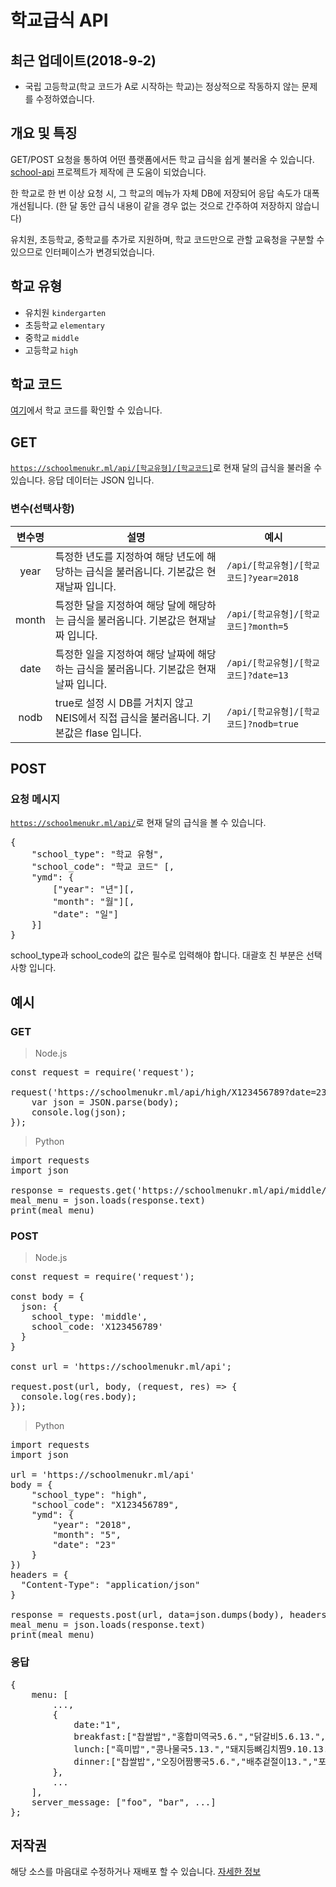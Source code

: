 # 학교급식 API
## 최근 업데이트(2018-9-2)
 * 국립 고등학교(학교 코드가 A로 시작하는 학교)는 정상적으로 작동하지 않는 문제를 수정하였습니다.

## 개요 및 특징
GET/POST 요청을 통하여 어떤 플랫폼에서든 학교 급식을 쉽게 불러올 수 있습니다.
[school-api](https://github.com/agemor/school-api) 프로젝트가 제작에 큰 도움이 되었습니다.

한 학교로 한 번 이상 요청 시, 그 학교의 메뉴가 자체 DB에 저장되어 응답 속도가 대폭 개선됩니다. (한 달 동안 급식 내용이 같을 경우 없는 것으로 간주하여 저장하지 않습니다)

유치원, 초등학교, 중학교를 추가로 지원하며, 학교 코드만으로 관할 교육청을 구분할 수 있으므로 인터페이스가 변경되었습니다.

## 학교 유형
 * 유치원 <code>kindergarten</code>
 * 초등학교 <code>elementary</code>
 * 중학교 <code>middle</code>
 * 고등학교 <code>high</code>

## 학교 코드
[여기](https://www.meatwatch.go.kr/biz/bm/sel/schoolListPopup.do)에서 학교 코드를 확인할 수 있습니다.

## GET
<code>https://schoolmenukr.ml/api/[학교유형]/[학교코드]</code>로 현재 달의 급식을 불러올 수 있습니다. 응답 데이터는 JSON 입니다.

### 변수(선택사항)
| 변수명 | 설명 | 예시 |
| :------: | ------ | ---- |
| year | 특정한 년도를 지정하여 해당 년도에 해당하는 급식을 불러옵니다. 기본값은 현재날짜 입니다.	| <code>/api/[학교유형]/[학교코드]?year=2018</code> |
| month | 특정한 달을 지정하여 해당 달에 해당하는 급식을 불러옵니다. 기본값은 현재날짜 입니다. | <code>/api/[학교유형]/[학교코드]?month=5</code> |
| date | 특정한 일을 지정하여 해당 날짜에 해당하는 급식을 불러옵니다. 기본값은 현재날짜 입니다. | <code>/api/[학교유형]/[학교코드]?date=13 </code> |
| nodb | true로 설정 시 DB를 거치지 않고 NEIS에서 직접 급식을 불러옵니다. 기본값은 flase 입니다. | <code>/api/[학교유형]/[학교코드]?nodb=true </code> |

## POST
### 요청 메시지
<code>https://schoolmenukr.ml/api/</code>로 현재 달의 급식을 볼 수 있습니다.
<pre>
{
    "school_type": "학교 유형",
    "school_code": "학교 코드" [,
    "ymd": {
        ["year": "년"][,
        "month": "월"][,
        "date": "일"]
    }]
}
</pre>
school_type과 school_code의 값은 필수로 입력해야 합니다. 대괄호 친 부분은 선택사항 입니다.

## 예시
### GET
 > Node.js
<pre>
const request = require('request');

request('https://schoolmenukr.ml/api/high/X123456789?date=23', (err, res, body) => {
    var json = JSON.parse(body);
    console.log(json);
});
</pre>
 > Python
<pre>
import requests
import json

response = requests.get('https://schoolmenukr.ml/api/middle/X123456789?year=2018&month=5')
meal_menu = json.loads(response.text)
print(meal_menu)
</pre>

### POST
 > Node.js
<pre>
const request = require('request');

const body = {
  json: {
    school_type: 'middle',
    school_code: 'X123456789'
  }
}

const url = 'https://schoolmenukr.ml/api';

request.post(url, body, (request, res) => {
  console.log(res.body);
});
</pre>

 > Python
 <pre>
import requests
import json

url = 'https://schoolmenukr.ml/api'
body = {
    "school_type": "high",
    "school_code": "X123456789",
    "ymd": {
        "year": "2018",
        "month": "5",
        "date": "23"
    }
})
headers = {
  "Content-Type": "application/json"
}

response = requests.post(url, data=json.dumps(body), headers=headers)
meal_menu = json.loads(response.text)
print(meal_menu)
</pre>

### 응답
 <pre>
{
    menu: [
        ...,
        {
            date:"1",
            breakfast:["찹쌀밥","홍합미역국5.6.","닭갈비5.6.13.","김구이13.","배추김치9.13.","방울토마토12."],
            lunch:["흑미밥","콩나물국5.13.","돼지등뼈김치찜9.10.13.","도토리묵무침5.6.13.","총각김치9.13.","청포도"],
            dinner:["찹쌀밥","오징어짬뽕국5.6.","배추겉절이13.","포도쥬스5.13.","만두오꼬노미야끼1.5.6.10.12.13."]
        },
        ...
    ],
    server_message: ["foo", "bar", ...]
};
</pre>

## 저작권
해당 소스를 마음대로 수정하거나 재배포 할 수 있습니다. [자세한 정보](https://namu.wiki/w/MIT%20허가서)